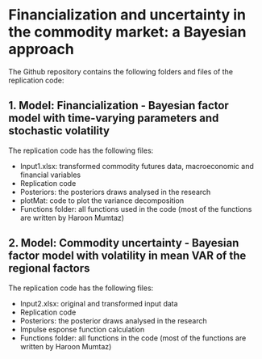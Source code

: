 # Financialization and uncertainty in the commodity market: a Bayesian approach

The Github repository contains the following folders and files of the replication code:
## 1. Model: Financialization - Bayesian factor model with time-varying parameters and stochastic volatility
The replication code has the following files:
  - Input1.xlsx: transformed commodity futures data, macroeconomic and financial variables
  - Replication code
  - Posteriors: the posteriors draws analysed in the research
  - plotMat: code to plot the variance decomposition
  - Functions folder: all functions used in the code (most of the functions are written by Haroon Mumtaz)

## 2. Model: Commodity uncertainty - Bayesian factor model with volatility in mean VAR of the regional factors
The replication code has the following files:
  - Input2.xlsx: original and transformed input data
  - Replication code
  - Posteriors: the posterior draws analysed in the research
  - Impulse esponse function calculation
  - Functions folder: all functions in the code (most of the functions are written by Haroon Mumtaz)
